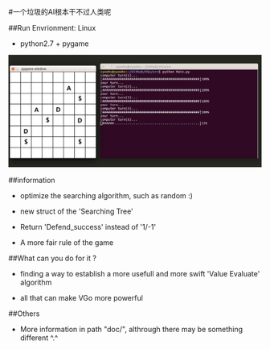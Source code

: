 #一个垃圾的AI根本干不过人类呢

##Run Envrionment: Linux

*	python2.7 + pygame

![效果图](src/pic/view_linux.png)

##information

*	optimize the searching algorithm, such as random :)

*	new struct of the 'Searching Tree'

*	Return 'Defend_success' instead of '1/-1'

*	A more fair rule of the game

##What can you do for it ?

*	finding a way to establish a more usefull and more swift 'Value Evaluate' algorithm

*	all that can make VGo more powerful

##Others

*	More information in path "doc/", althrough there may be something different ^.^
